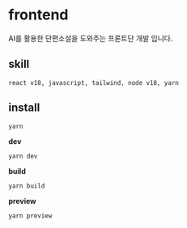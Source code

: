 # frontend

AI를 활용한 단편소설을 도와주는 프론트단 개발 입니다.

## skill

`react v18, javascript, tailwind, node v18, yarn`

## install

```
yarn
```

**dev**
```
yarn dev
```

**build**
```
yarn build
```

**preview**
```
yarn preview
```